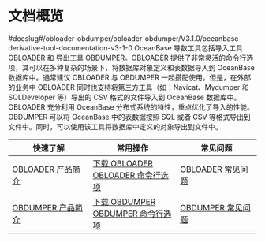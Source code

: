 文档概览 
=========================
#docslug#/obloader-obdumper/obloader-obdumper/V3.1.0/oceanbase-derivative-tool-documentation-v3-1-0
OceanBase 导数工具包括导入工具 OBLOADER 和 导出工具 OBDUMPER。OBLOADER 提供了非常灵活的命令行选项，其可以在多种复杂的场景下，将数据库对象定义和表数据导入到 OceanBase 数据库中。通常建议 OBLOADER 与 OBDUMPER 一起搭配使用。但是，在外部的业务中 OBLOADER 同时也支持将第三方工具（如：Navicat、Mydumper 和 SQLDeveloper 等）导出的 CSV 格式的文件导入到 OceanBase 数据库中。OBLOADER 充分利用 OceanBase 分布式系统的特性，重点优化了导入的性能。OBDUMPER 可以将 OceanBase 中的表数据按照 SQL 或者 CSV 等格式导出到文件中。同时，可以使用该工具将数据库中定义的对象导出到文件中。


|                                                                                                                                                                快速了解                                                                                                                                                                 |                                                                                                                                                                                                                                            常用操作                                                                                                                                                                                                                                             |                                                                                                                                                                 常见问题                                                                                                                                                                 |
|-------------------------------------------------------------------------------------------------------------------------------------------------------------------------------------------------------------------------------------------------------------------------------------------------------------------------------------|---------------------------------------------------------------------------------------------------------------------------------------------------------------------------------------------------------------------------------------------------------------------------------------------------------------------------------------------------------------------------------------------------------------------------------------------------------------------------------------------|--------------------------------------------------------------------------------------------------------------------------------------------------------------------------------------------------------------------------------------------------------------------------------------------------------------------------------------|
| [OBLOADER 产品简介](3.OBLOADER/1.obloader-product-introduction.md) | [下载 OBLOADER](3.OBLOADER/2.obloader-user-guide/2.run-obloader.md)<br> [OBLOADER 命令行选项](3.OBLOADER/2.obloader-user-guide/3.obloader-command-line-options.md)|[OBLOADER 常见问题](3.OBLOADER/3.obloader-faq.md)|
|[OBDUMPER 产品简介](4.OBDUMPER/1.obdumper-product-introduction.md) |[下载 OBDUMPER](4.OBDUMPER/2.obdumper-user-guide/2.run-obdumper.md) <br> [OBDUMPER 命令行选项](4.OBDUMPER/2.obdumper-user-guide/3.obdumper-command-line-options.md) |[OBDUMPER 常见问题](4.OBDUMPER/3.obdumper-faq.md) |